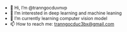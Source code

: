 - 👋 Hi, I’m @tranngocduvnvp
- 👀 I’m interested in deep learning and machine leaning
- 🌱 I’m currently learning computer vision model
- 📫 How to reach me: tranngocduc3bx@gmail.com

<!---
tranngocduvnvp/tranngocduvnvp is a ✨ special ✨ repository because its `README.md` (this file) appears on your GitHub profile.
You can click the Preview link to take a look at your changes.
--->
